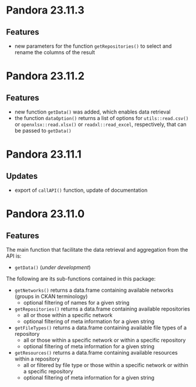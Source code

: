 # Pandora 23.11.3

## Features
- new parameters for the function `getRepositories()` to select and rename the columns of the result

# Pandora 23.11.2

## Features
- new function `getData()` was added, which enables data retrieval
- the function `dataOption()` returns a list of options for `utils::read.csv()` or 
  `openxlsx::read.xlsx()` or `readxl::read_excel`, respectively, that can be passed to `getData()`

# Pandora 23.11.1

## Updates
- export of `callAPI()` function, update of documentation

# Pandora 23.11.0

## Features
The main function that facilitate the data retrieval and aggregation from the API is:

 - `getData()` (_under development_)

The following are its sub-functions contained in this package: 

  - `getNetworks()` returns a data.frame containing available networks (groups in CKAN terminology)
    - optional filtering of names for a given string
  - `getRepositories()` returns a data.frame containing available repositories 
    - all or those within a specific network
    - optional filtering of meta information for a given string
  - `getFileTypes()` returns a data.frame containing available file types of a repository
    - all or those within a specific network or within a specific repository
    - optional filtering of meta information for a given string
  - `getResources()` returns a data.frame containing available resources within a repository
    - all or filtered by file type or those within a specific network or within a specific repository
    - optional filtering of meta information for a given string
